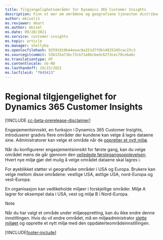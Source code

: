 ```yaml
---
title: Tilgjengelighetsområder for Dynamics 365 Customer Insights
description: Finn ut mer om områdene og geografiene tjenesten distribueres til.
author: mkisel11
ms.reviewer: mhart
ms.author: mkisel
ms.date: 09/28/2021
ms.service: customer-insights
ms.topic: article
ms.manager: shellyha
ms.openlocfilehash: 82591919b44eaac8a251d7fdb148253d5cac23c3
ms.sourcegitcommit: 53b133a716c73cb71e8bcbedc6273cec70ceba6c
ms.translationtype: HT
ms.contentlocale: nb-NO
ms.lasthandoff: 10/15/2021
ms.locfileid: "7645413"
---
```

# <a name="regional-availability-for-dynamics-365-customer-insights"></a>Regional tilgjengelighet for Dynamics 365 Customer Insights

[!INCLUDE [cc-beta-prerelease-disclaimer](includes/cc-beta-prerelease-disclaimer.md)]

Engasjementsinnsikt, en funksjon i Dynamics 365 Customer Insights, introduserer gradvis flere områder der kundene kan velge å lagre dataene sine. Administratorer kan velge et område når de [oppretter et nytt miljø](create-new-environment.md). 

Når du konfigurerer engasjementsinnsikt for første gang, kan du velge området mens de går gjennom den [veiledede førstegangsopplevelsen](quickstart.md). Hvert nye miljø gjør det mulig å velge området dataene skal lagres i.

For øyeblikket støtter vi geografiske områder i USA og Europa. Brukere kan velge mellom disse områdene: vestlige USA, østlige USA, nord-Europa og vest-Europa.

En organisasjon kan vedlikeholde miljøer i forskjellige områder. Miljø A lagrer for eksempel data i USA, vest og miljø B i Nord-Europa.

> [!NOTE]
> Når du har valgt et område under miljøoppretting, kan du ikke endre denne innstillingen. Hvis du vil endre området, må en miljøadministrator [slette miljøet](manage-environments-workspaces.md#delete-an-environment) og opprette et nytt miljø med den oppdaterteområdeinnstillingen.


[!INCLUDE[footer-include](../includes/footer-banner.md)]
